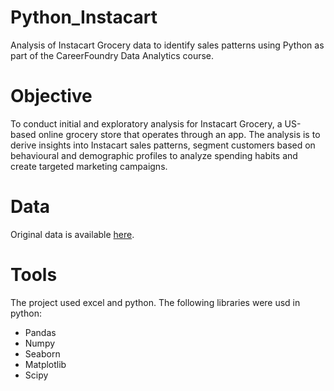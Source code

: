 # Python_Instacart
Analysis of Instacart Grocery data to identify sales patterns using Python as part of the CareerFoundry Data Analytics course.

# Objective
To conduct initial and exploratory analysis for Instacart Grocery, a US-based online grocery store that operates through an app. The analysis is to derive insights into Instacart sales patterns, segment customers based on behavioural and demographic profiles to analyze spending habits and create targeted marketing campaigns.

# Data
Original data is available [here](https://drive.google.com/drive/folders/1ZVX6VJqx41Pe5GaZIuePFXKgIM7EHEWB?usp=share_link).

# Tools
The project used excel and python. The following libraries were usd in python: 
* Pandas 
* Numpy 
* Seaborn
* Matplotlib
* Scipy
